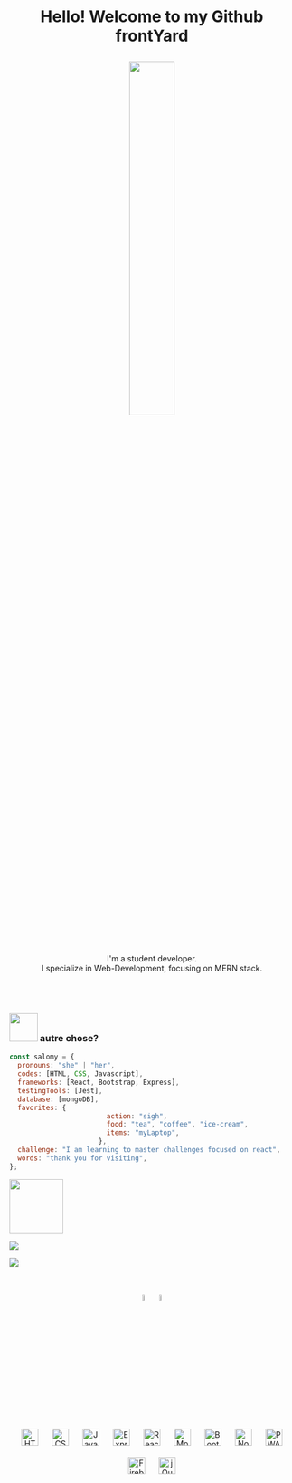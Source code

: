 
<h1><p align="center">Hello! Welcome to my Github frontYard</h1></p>

<p align="center" >
  

<!--  <img src="https://media.giphy.com/media/Y4ak9Ki2GZCbJxAnJD/giphy.gif" width="40%"/></p> -->
<!--   <img src="https://media.giphy.com/media/26vACLXgansDXwHzzI/giphy.gif" width="40%"/></p> -->
<!--   <img src="https://github.com/xurros/assets/blob/main/11.png" width="40%"> </p> -->
  <img src="https://media.giphy.com/media/BferOKonYOspm28AiB/giphy.gif" width="40%"/> 
<!-- <img src="https://media.giphy.com/media/dOxNXrTKGNY5g0VFh9/giphy.gif" width="30%"/> -->

</p>



<p align="center">
  I'm a student developer.
  <br />
  I specialize in Web-Development, focusing on MERN stack.
  <br /> 
  
  <br />
</p>

<br />


### <img src="https://media.giphy.com/media/VgCDAzcKvsR6OM0uWg/giphy.gif" width="50"> autre chose? 


```javascript
const salomy = {
  pronouns: "she" | "her",
  codes: [HTML, CSS, Javascript],
  frameworks: [React, Bootstrap, Express],
  testingTools: [Jest],
  database: [mongoDB],
  favorites: {
                        action: "sigh",
                        food: "tea", "coffee", "ice-cream",
                        items: "myLaptop",
                      },
  challenge: "I am learning to master challenges focused on react",
  words: "thank you for visiting",
};
```

<p align="center">
 
<!--     <img src="https://emojis.slackmojis.com/emojis/images/1579216111/7550/pikachu_wave.gif?1579216111" align="center"
                width="28" />  -->
 
  
 <img src="https://github.com/xurros/assets/blob/main/contact.png" 
                width="95" /> 
     
[<img src="https://img.shields.io/badge/twitter-%231DA1F2.svg?&style=for-the-badge&logo=twitter&logoColor=white" />](https://twitter.com/) 
  
[<img src="https://img.shields.io/badge/linkedin-%230077B5.svg?&style=for-the-badge&logo=linkedin&logoColor=white" />](https://www.linkedin.com/)
  
</p>
<br>

<p align="center" >
 <img src="https://media.giphy.com/media/Fh2hGAt0zUzwKEFRoW/giphy.gif"  width="5%" border-radius="50%"> 
 <img src="https://media.giphy.com/media/kfRo1scsnlKDO4V7HS/giphy.gif" width= "5%">
 </p>
 <br>
 
<div align="center">  

<img style="margin: 10px" src="https://github.com/xurros/assets/blob/main/html.png" alt="HTML5" height="30" /> 
  
<img style="margin: 10px" src="https://profilinator.rishav.dev/skills-assets/css3-original-wordmark.svg" alt="CSS3" height="30" />  


<img style="margin: 10px" src="https://github.com/xurros/assets/blob/main/js.png" alt="JavaScript" height="30" />  
  
  <img style="margin: 10px" src="https://github.com/xurros/assets/blob/main/express.png" alt="Express" height="30" />  
 
<img style="margin: 10px" src="https://profilinator.rishav.dev/skills-assets/react-original-wordmark.svg" alt="React" height="30" />  
 
  
<img style="margin: 10px" src="https://github.com/xurros/assets/blob/main/mongodb.png" alt="MongoDB" height="30" />  
  
<img style="margin: 10px" src="https://profilinator.rishav.dev/skills-assets/bootstrap-plain.svg" alt="Bootstrap" height="30" />  
  
<img style="margin: 10px" src="https://github.com/xurros/assets/blob/main/node.png" alt="Node.js" height="30" />  
   
<img style="margin: 10px" src="https://github.com/xurros/assets/blob/main/pwacircle.png" alt="PWA" height="30" />  

  
<img style="margin: 10px" src="https://profilinator.rishav.dev/skills-assets/firebase.png" alt="Firebase" height="30" /> 
  
<img style="margin: 10px" src="https://profilinator.rishav.dev/skills-assets/jquery.png" alt="jQuery" height="30" />  
</div>  
